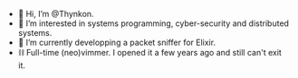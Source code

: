 - 👋 Hi, I’m @Thynkon.
- 👀 I’m interested in systems programming, cyber-security and distributed systems.
- 🌱 I’m currently developping a packet sniffer for Elixir.
- ⛓️ Full-time (neo)vimmer. I opened it a few years ago and still can't exit it.

<!---
Thynkon/Thynkon is a ✨ special ✨ repository because its `README.md` (this file) appears on your GitHub profile.
You can click the Preview link to take a look at your changes.
--->
